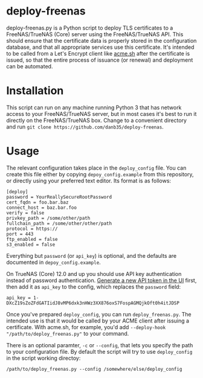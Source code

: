 # deploy-freenas

deploy-freenas.py is a Python script to deploy TLS certificates to a FreeNAS/TrueNAS (Core) server using the FreeNAS/TrueNAS API.  This should ensure that the certificate data is properly stored in the configuration database, and that all appropriate services use this certificate.  It's intended to be called from a Let's Encrypt client like [acme.sh](https://github.com/Neilpang/acme.sh) after the certificate is issued, so that the entire process of issuance (or renewal) and deployment can be automated.

# Installation
This script can run on any machine running Python 3 that has network access to your FreeNAS/TrueNAS server, but in most cases it's best to run it directly on the FreeNAS/TrueNAS box.  Change to a convenient directory and run `git clone https://github.com/danb35/deploy-freenas`.

# Usage

The relevant configuration takes place in the `deploy_config` file.  You can create this file either by copying `depoy_config.example` from this repository, or directly using your preferred text editor.  Its format is as follows:

```
[deploy]
password = YourReallySecureRootPassword
cert_fqdn = foo.bar.baz
connect_host = baz.bar.foo
verify = false
privkey_path = /some/other/path
fullchain_path = /some/other/other/path
protocol = https://
port = 443
ftp_enabled = false
s3_enabled = false
```

Everything but `password` (or `api_key`) is optional, and the defaults are documented in `depoy_config.example`.

On TrueNAS (Core) 12.0 and up you should use API key authentication instead of password authentication.
[Generate a new API token in the UI](https://www.truenas.com/docs/hub/additional-topics/api/#creating-api-keys) first, then add it as `api_key` to the config, which replaces the `password` field:
```
api_key = 1-DXcZ19sZoZFdGATIidJ8vMP6dxk3nHWz3XX876oxS7FospAGMQjkOft0h4itJDSP
```

Once you've prepared `deploy_config`, you can run `deploy_freenas.py`.  The intended use is that it would be called by your ACME client after issuing a certificate.  With acme.sh, for example, you'd add `--deploy-hook "/path/to/deploy_freenas.py"` to your command.

There is an optional paramter, `-c` or `--config`, that lets you specify the path to your configuration file. By default the script will try to use `deploy_config` in the script working directoy:

```
/path/to/deploy_freenas.py --config /somewhere/else/deploy_config
```

